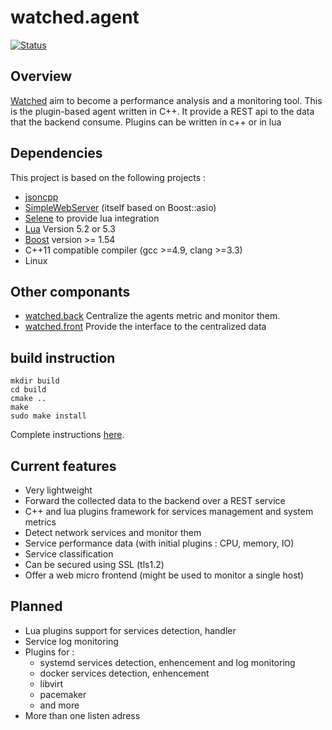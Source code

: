 # watched.agent
[![Status](https://travis-ci.org/sebt3/watched.agent.svg?branch=master)](https://travis-ci.org/sebt3/watched.agent)
## Overview
[Watched](https://sebt3.github.io/watched/) aim to become a performance analysis and a monitoring tool.
This is the plugin-based agent written in C++. It provide a REST api to the data that the backend consume.
Plugins can be written in c++ or in lua

## Dependencies
This project is based on the following projects :
* [jsoncpp](https://github.com/open-source-parsers/jsoncpp)
* [SimpleWebServer](https://github.com/eidheim/Simple-Web-Server) (itself based on Boost::asio)
* [Selene](https://github.com/jeremyong/Selene) to provide lua integration
* [Lua](https://www.lua.org) Version 5.2 or 5.3
* [Boost](http://www.boost.org) version >= 1.54
* C++11 compatible compiler (gcc >=4.9, clang >=3.3)
* Linux

## Other componants
* [watched.back](https://github.com/sebt3/watched.back) Centralize the agents metric and monitor them.
* [watched.front](https://github.com/sebt3/watched.front) Provide the interface to the centralized data

## build instruction
    mkdir build
    cd build
    cmake ..
    make
    sudo make install
Complete instructions [here](https://sebt3.github.io/watched/doc/install/#the-agent).


## Current features
- Very lightweight
- Forward the collected data to the backend over a REST service
- C++ and lua plugins framework for services management and system metrics
- Detect network services and monitor them
- Service performance data (with initial plugins : CPU, memory, IO)
- Service classification
- Can be secured using SSL (tls1.2)
- Offer a web micro frontend (might be used to monitor a single host)

## Planned
- Lua plugins support for services detection, handler
- Service log monitoring
- Plugins for :
  * systemd services detection, enhencement and log monitoring
  * docker services detection, enhencement
  * libvirt
  * pacemaker
  * and more
- More than one listen adress
